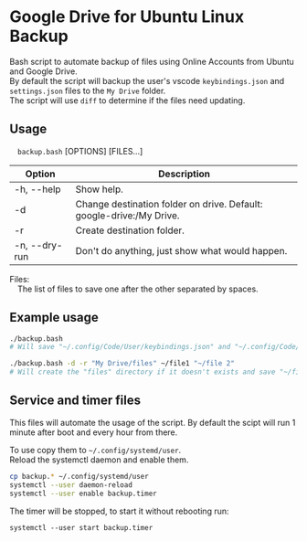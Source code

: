 # Google Drive for Ubuntu Linux Backup

Bash script to automate backup of files using Online Accounts from Ubuntu and Google Drive.  
By default the script will backup the user's vscode `keybindings.json` and `settings.json` files to the `My Drive` folder.  
The script will use `diff` to determine if the files need updating.

## Usage

&emsp;`backup.bash` [OPTIONS] [FILES...]  

| Option | Description |
| --- | --- |
| -h, --help | Show help.  |
| -d | Change destination folder on drive.  Default: google-drive:/My Drive. |
| -r | Create destination folder. |
| -n, --dry-run | Don't do anything, just show what would happen. |

Files:  
&emsp;The list of files to save one after the other separated by spaces.

## Example usage

```bash
./backup.bash
# Will save "~/.config/Code/User/keybindings.json" and "~/.config/Code/User/settings.json" to "My Drive" folder
```

```bash
./backup.bash -d -r "My Drive/files" ~/file1 "~/file 2"
# Will create the "files" directory if it doesn't exists and save "~/file1" and "~/file 2"
```

## Service and timer files

This files will automate the usage of the script. By default the scipt will run 1 minute after boot and every hour from there.

To use copy them to `~/.config/systemd/user`.  
Reload the systemctl daemon and enable them.

```bash
cp backup.* ~/.config/systemd/user
systemctl --user daemon-reload
systemctl --user enable backup.timer
```

The timer will be stopped, to start it without rebooting run:

```
systemctl --user start backup.timer
```
